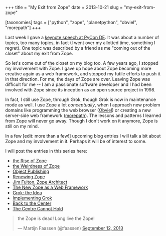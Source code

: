 +++
title = "My Exit from Zope"
date = 2013-10-21
slug = "my-exit-from-zope"

[taxonomies]
tags = ["python", "zope", "planetpython", "obviel", "morepath"]
+++

Last week I gave a [keynote speech at PyCon
DE](http://pyvideo.org/video/2416/spinning-a-web-framework). It was
about a number of topics, too many topics, in fact (I went over my
allotted time, something I regret). One topic was described by a friend
as me "coming out of the closet" about my exit from Zope.

So let's come out of the closet on my blog too. A few years ago, I
stopped my involvement with Zope. I gave up hope about Zope becoming
more creative again as a web framework, and stopped my futile efforts to
push it in that direction. For me, the days of Zope are over. Leaving
Zope was difficult for me -- I am a passionate software developer and I
had been involved with Zope since its inception as an open source
project in 1998.

In fact, I still use Zope, through Grok, though Grok is now in
maintenance mode as well. I use Zope a lot *conceptually*, when I
approach new problem domains like programming the web browser
([Obviel](http://obviel.org)) or creating a new server-side web
framework ([morepath](https://github.com/morepath/morepath)). The
lessons and patterns I learned from Zope will never go away. Though I
don't work on it anymore, Zope is still on my mind.

In a few \[edit: more than a few!\] upcoming blog entries I will talk a
bit about Zope and my involvement in it. Perhaps it will be of interest
to some.

I will post the entries in this series here:

- [the Rise of
  Zope](http://blog.startifact.com/posts/the-rise-of-zope.html)
- [the Weirdness of
  Zope](http://blog.startifact.com/posts/the-weirdness-of-zope.html)
- [Object
  Publishing](http://blog.startifact.com/posts/object-publishing.html)
- [Renewing Zope](http://blog.startifact.com/posts/renewing-zope.html)
- [Jim Fulton, Zope
  Architect](http://blog.startifact.com/posts/jim-fulton-zope-architect.html)
- [The New Zope as a Web
  Framework](http://blog.startifact.com/posts/the-new-zope-as-a-web-framework.html)
- [Grok: the Idea](http://blog.startifact.com/posts/grok.html)
- [Implementing
  Grok](http://blog.startifact.com/posts/implementing-grok.html)
- [Back to the
  Center](http://blog.startifact.com/posts/back-to-the-center.html)
- [The Centre Cannot
  Hold](http://blog.startifact.com/posts/the-centre-cannot-hold.html)

<blockquote class="twitter-tweet"><p>the Zope is dead! Long live the Zope!</p>&mdash; Martijn Faassen (@faassen) <a href="https://twitter.com/faassen/statuses/378159021636603906">September 12, 2013</a></blockquote>
<script async src="//platform.twitter.com/widgets.js" charset="utf-8"></script>
